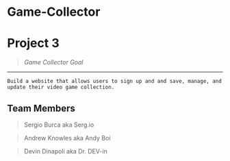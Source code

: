 # Game-Collector

# **Project 3**

> *Game Collector Goal*

---

`Build a website that allows users to sign up and and save, manage, and update their video game collection.`
 ## Team Members
 
 > Sergio Burca aka Serg.io
 
 > Andrew Knowles aka Andy Boi
 
 > Devin Dinapoli aka Dr. DEV-in
